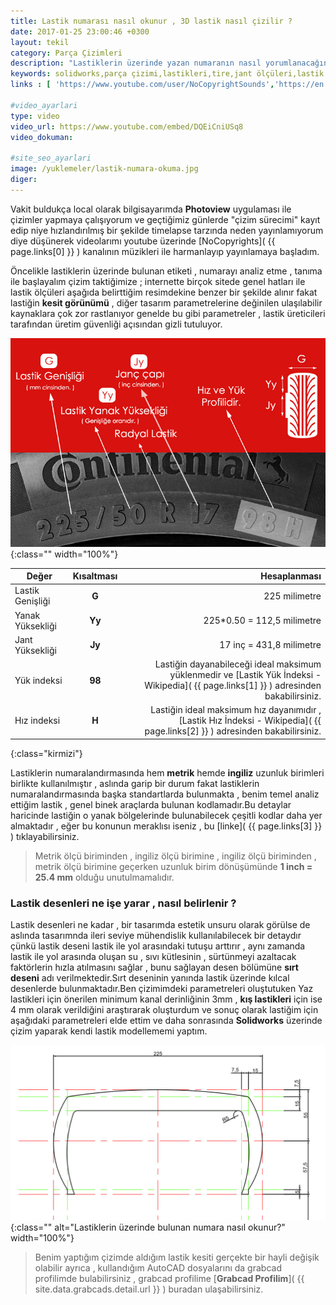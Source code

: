 ```yaml
---
title: Lastik numarası nasıl okunur , 3D lastik nasıl çizilir ?
date: 2017-01-25 23:00:46 +0300
layout: tekil
category: Parça Çizimleri
description: "Lastiklerin üzerinde yazan numaranın nasıl yorumlanacağının , ölçülerin nasıl okunup , parçaların Solidworks'te nasıl çizilebileceği hakkında."
keywords: solidworks,parça çizimi,lastikleri,tire,jant ölçüleri,lastik ölçüleri,photoview,diş derinliği,sırt desen
links : [ 'https://www.youtube.com/user/NoCopyrightSounds','https://en.wikipedia.org/wiki/Tire_code#Load_index','https://en.wikipedia.org/wiki/Tire_code#Speed_rating' , 'https://en.wikipedia.org/wiki/Tire_code#Additional_marks' ]

#video_ayarlari
type: video
video_url: https://www.youtube.com/embed/DQEiCniUSq8
video_dokuman: 

#site_seo_ayarlari
image: /yuklemeler/lastik-numara-okuma.jpg
diger: 
---
```


Vakit buldukça local olarak bilgisayarımda **Photoview** uygulaması ile çizimler yapmaya çalışıyorum ve
geçtiğimiz günlerde "çizim sürecimi" kayıt edip niye hızlandırılmış bir şekilde timelapse tarzında neden yayınlamıyorum
diye düşünerek videolarımı youtube üzerinde [NoCopyrights]( {{ page.links[0] }} ) kanalının müzikleri ile
harmanlayıp yayınlamaya başladım.

Öncelikle lastiklerin üzerinde bulunan etiketi , numarayı analiz etme , tanıma ile başlayalım çizim taktiğimize ;
internette birçok sitede genel hatları ile lastik ölçüleri aşağıda belirttiğim resimdekine benzer bir şekilde alınır
fakat lastiğin **kesit görünümü** , diğer tasarım parametrelerine değinilen ulaşılabilir kaynaklara çok zor rastlanıyor
genelde bu gibi parametreler , lastik üreticileri tarafından üretim güvenliği açısından gizli tutuluyor.

![Lastiklerin üzerinde bulunan numara nasıl okunur?](/yuklemeler/lastik-numara-okuma.jpg){:class="" width="100%"}

<!--dahafazla-->

Değer | Kısaltması | Hesaplanması |
------------ | :-----------: | -----------: |
Lastik Genişliği | **G** | 225 milimetre |
Yanak Yüksekliği | **Yy** | 225*0.50 = 112,5 milimetre |
Jant Yüksekliği | **Jy** | 17 inç = 431,8 milimetre |
Yük indeksi | **98** | Lastiğin dayanabileceği ideal maksimum yüklenmedir ve [Lastik Yük İndeksi - Wikipedia]( {{ page.links[1] }} ) adresinden bakabilirsiniz. |
Hız indeksi | **H** | Lastiğin ideal maksimum hız dayanımıdır , [Lastik Hız İndeksi - Wikipedia]( {{ page.links[2] }} ) adresinden bakabilirsiniz. |
{:class="kirmizi"}

Lastiklerin numaralandırmasında hem **metrik** hemde **ingiliz** uzunluk birimleri birlikte kullanılmıştır , aslında garip bir 
durum fakat lastiklerin numaralandırmasında başka standartlarda bulunmakta , benim temel analiz ettiğim lastik , genel 
binek araçlarda bulunan kodlamadır.Bu detaylar haricinde lastiğin o yanak bölgelerinde bulunabilecek çeşitli
kodlar daha yer almaktadır , eğer bu konunun meraklısı iseniz , bu [linke]( {{ page.links[3] }} ) tıklayabilirsiniz.

> Metrik ölçü biriminden , ingiliz ölçü birimine , ingiliz ölçü biriminden , metrik ölçü birimine geçerken uzunluk birim dönüşümünde
**1 inch = 25.4 mm** olduğu unutulmamalıdır.

### Lastik desenleri ne işe yarar , nasıl belirlenir ?

Lastik desenleri ne kadar , bir tasarımda estetik unsuru olarak görülse de aslında tasarımnda ileri seviye mühendislik
kullanılabilecek bir detaydır çünkü lastik deseni lastik ile yol arasındaki tutuşu arttırır , aynı zamanda lastik ile 
yol arasında oluşan su , sıvı kütlesinin , sürtünmeyi azaltacak faktörlerin hızla atılmasını sağlar , bunu sağlayan
desen bölümüne **sırt deseni** adı verilmektedir.Sırt deseninin yanında lastik üzerinde kılcal desenlerde bulunmaktadır.Ben
çizimimdeki parametreleri oluştutuken Yaz lastikleri için önerilen minimum kanal derinliğinin 3mm , **kış lastikleri** için
ise 4 mm olarak verildiğini araştırarak oluşturdum ve sonuç olarak lastiğim için aşağıdaki parametreleri elde ettim ve
daha sonrasında **Solidworks** üzerinde çizim yaparak kendi lastik modellememi yaptım.

![Lastiklerin üzerinde bulunan numara nasıl okunur?](/yuklemeler/grabcad-lastik-autocad-cizimi.jpg){:class="" alt="Lastiklerin üzerinde bulunan numara nasıl okunur?" width="100%"}

> Benim yaptığım çizimde aldığım lastik kesiti gerçekte bir hayli değişik olabilir ayrıca , kullandığım AutoCAD dosyalarını
da grabcad profilimde bulabilirsiniz , grabcad profilime [**Grabcad Profilim**]( {{ site.data.grabcads.detail.url }} ) buradan
ulaşabilirsiniz.

